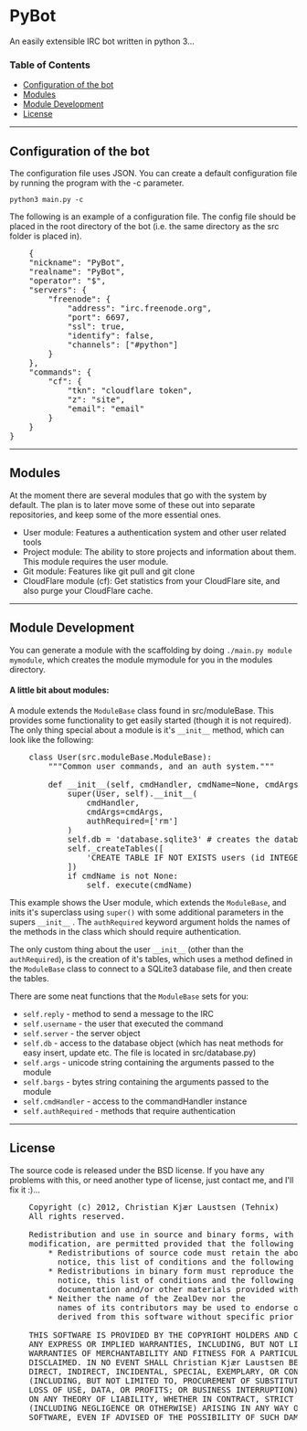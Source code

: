 # PyBot #
An easily extensible IRC bot written in python 3...

### Table of Contents ###

- [Configuration of the bot](#configuration-of-the-bot)
- [Modules](#modules)
- [Module Development](#module-development)
- [License](#license)

---
## Configuration of the bot ##
The configuration file uses JSON. You can create a default configuration file by running the program with the -c parameter.

`python3 main.py -c`

The following is an example of a configuration file. The config file should be placed in the root directory of the bot (i.e. the same directory as the src folder is placed in).
<pre>
    {
    "nickname": "PyBot", 
    "realname": "PyBot", 
    "operator": "$", 
    "servers": {
        "freenode": {
            "address": "irc.freenode.org",
            "port": 6697,
            "ssl": true, 
            "identify": false,
            "channels": ["#python"]
        }
    },
    "commands": {
        "cf": {
            "tkn": "cloudflare token", 
            "z": "site", 
            "email": "email"
        }
    }
}
</pre>

---
## Modules ##
At the moment there are several modules that go with the system by default. The plan is to later move some of these out into separate repositories, and keep some of the more essential ones.

- User module: Features a authentication system and other user related tools
- Project module: The ability to store projects and information about them. This module requires the user module.
- Git module: Features like git pull and git clone
- CloudFlare module (cf): Get statistics from your CloudFlare site, and also purge your CloudFlare cache.

---
## Module Development ##
You can generate a module with the scaffolding by doing `./main.py module mymodule`, which creates the module mymodule for you in the modules directory.

#### A little bit about modules: ####

A module extends the `ModuleBase` class found in src/moduleBase. This provides some functionality to get easily started (though it is not required). The only thing special about a module is it's `__init__`  method, which can look like the following:

<pre>
    class User(src.moduleBase.ModuleBase):
        """Common user commands, and an auth system."""
    
        def __init__(self, cmdHandler, cmdName=None, cmdArgs=None):
            super(User, self).__init__(
                cmdHandler,
                cmdArgs=cmdArgs,
                authRequired=['rm']
            )
            self.db = 'database.sqlite3' # creates the database instance
            self._createTables([
                'CREATE TABLE IF NOT EXISTS users (id INTEGER PRIMARY KEY, nickname TEXT, password TEXT, server TEXT)'
            ])
            if cmdName is not None:
                self._execute(cmdName)
</pre>

This example shows the User module, which extends the `ModuleBase`, and inits it's superclass using `super()` with some additional parameters in the supers `__init__` . The `authRequired` keyword argument holds the names of the methods in the class which should require authentication. 

The only custom thing about the user `__init__` (other than the `authRequired`), is the creation of it's tables, which uses a method defined in the `ModuleBase` class to connect to a SQLite3 database file, and then create the tables.

There are some neat functions that the `ModuleBase` sets for you:
- `self.reply` - method to send a message to the IRC
- `self.username` - the user that executed the command
- `self.server` - the server object
- `self.db` - access to the database object (which has neat methods for easy insert, update etc. The file is located in src/database.py)
- `self.args` - unicode string containing the arguments passed to the module
- `self.bargs` - bytes string containing the arguments passed to the module
- `self.cmdHandler` - access to the commandHandler instance
- `self.authRequired` - methods that require authentication


---
## License ##
The source code is released under the BSD license. If you have any problems with this, or need another type of license, just contact me, and I'll fix it :)...
<pre>
    Copyright (c) 2012, Christian Kjær Laustsen (Tehnix)
    All rights reserved.

    Redistribution and use in source and binary forms, with or without
    modification, are permitted provided that the following conditions are met:
        * Redistributions of source code must retain the above copyright
          notice, this list of conditions and the following disclaimer.
        * Redistributions in binary form must reproduce the above copyright
          notice, this list of conditions and the following disclaimer in the
          documentation and/or other materials provided with the distribution.
        * Neither the name of the ZealDev nor the
          names of its contributors may be used to endorse or promote products
          derived from this software without specific prior written permission.

    THIS SOFTWARE IS PROVIDED BY THE COPYRIGHT HOLDERS AND CONTRIBUTORS "AS IS" AND
    ANY EXPRESS OR IMPLIED WARRANTIES, INCLUDING, BUT NOT LIMITED TO, THE IMPLIED
    WARRANTIES OF MERCHANTABILITY AND FITNESS FOR A PARTICULAR PURPOSE ARE
    DISCLAIMED. IN NO EVENT SHALL Christian Kjær Laustsen BE LIABLE FOR ANY
    DIRECT, INDIRECT, INCIDENTAL, SPECIAL, EXEMPLARY, OR CONSEQUENTIAL DAMAGES
    (INCLUDING, BUT NOT LIMITED TO, PROCUREMENT OF SUBSTITUTE GOODS OR SERVICES;
    LOSS OF USE, DATA, OR PROFITS; OR BUSINESS INTERRUPTION) HOWEVER CAUSED AND
    ON ANY THEORY OF LIABILITY, WHETHER IN CONTRACT, STRICT LIABILITY, OR TORT
    (INCLUDING NEGLIGENCE OR OTHERWISE) ARISING IN ANY WAY OUT OF THE USE OF THIS
    SOFTWARE, EVEN IF ADVISED OF THE POSSIBILITY OF SUCH DAMAGE.
</pre>
